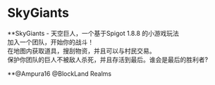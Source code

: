 # SkyGiants
**SkyGiants - 天空巨人，一个基于Spigot 1.8.8 的小游戏玩法  
加入一个团队，开始你的战斗！  
在地图内获取道具，搜刮物资，并且可以与村民交易。  
保护你团队的巨人不被敌人杀死，并且存活到最后。谁会是最后的胜利者?  
  
**@Ampura16 @BlockLand Realms

